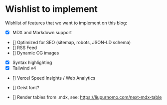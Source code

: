 # Wishlist to implement
Wishlist of features that we want to implement on this blog:

- [x] MDX and Markdown support
- [] Optimized for SEO (sitemap, robots, JSON-LD schema)
- [] RSS Feed
- [] Dynamic OG images
- [x] Syntax highlighting
- [x] Tailwind v4
- [] Vercel Speed Insights / Web Analytics
- [] Geist font?

- [] Render tables from .mdx, see: https://liupurnomo.com/next-mdx-table